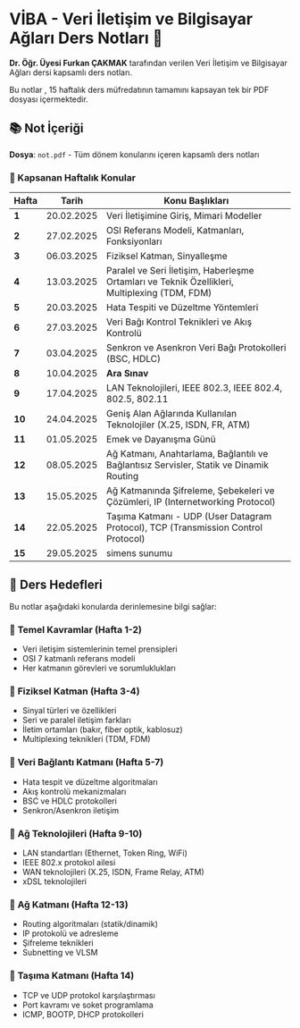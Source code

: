 # VİBA - Veri İletişim ve Bilgisayar Ağları Ders Notları 📡

**Dr. Öğr. Üyesi Furkan ÇAKMAK** tarafından verilen Veri İletişim ve Bilgisayar Ağları dersi kapsamlı ders notları.

Bu notlar , 15 haftalık ders müfredatının tamamını kapsayan tek bir PDF dosyası içermektedir.

## 📚 Not İçeriği

**Dosya**: `not.pdf` - Tüm dönem konularını içeren kapsamlı ders notları

### 📅 Kapsanan Haftalık Konular

| Hafta | Tarih | Konu Başlıkları |
|-------|-------|-----------------|
| **1** | 20.02.2025 | Veri İletişimine Giriş, Mimari Modeller |
| **2** | 27.02.2025 | OSI Referans Modeli, Katmanları, Fonksiyonları |
| **3** | 06.03.2025 | Fiziksel Katman, Sinyalleşme |
| **4** | 13.03.2025 | Paralel ve Seri İletişim, Haberleşme Ortamları ve Teknik Özellikleri, Multiplexing (TDM, FDM) |
| **5** | 20.03.2025 | Hata Tespiti ve Düzeltme Yöntemleri |
| **6** | 27.03.2025 | Veri Bağı Kontrol Teknikleri ve Akış Kontrolü |
| **7** | 03.04.2025 | Senkron ve Asenkron Veri Bağı Protokolleri (BSC, HDLC) |
| **8** | 10.04.2025 | **Ara Sınav** |
| **9** | 17.04.2025 | LAN Teknolojileri, IEEE 802.3, IEEE 802.4, 802.5, 802.11 |
| **10** | 24.04.2025 | Geniş Alan Ağlarında Kullanılan Teknolojiler (X.25, ISDN, FR, ATM) |
| **11** | 01.05.2025 | Emek ve Dayanışma Günü |
| **12** | 08.05.2025 | Ağ Katmanı, Anahtarlama, Bağlantılı ve Bağlantısız Servisler, Statik ve Dinamik Routing |
| **13** | 15.05.2025 | Ağ Katmanında Şifreleme, Şebekeleri ve Çözümleri, IP (Internetworking Protocol) |
| **14** | 22.05.2025 | Taşıma Katmanı - UDP (User Datagram Protocol), TCP (Transmission Control Protocol) |
| **15** | 29.05.2025 | simens sunumu |

## 🎯 Ders Hedefleri

Bu notlar aşağıdaki konularda derinlemesine bilgi sağlar:

### 🔸 **Temel Kavramlar (Hafta 1-2)**
- Veri iletişim sistemlerinin temel prensipleri
- OSI 7 katmanlı referans modeli
- Her katmanın görevleri ve sorumluklukları

### 🔸 **Fiziksel Katman (Hafta 3-4)**
- Sinyal türleri ve özellikleri
- Seri ve paralel iletişim farkları
- İletim ortamları (bakır, fiber optik, kablosuz)
- Multiplexing teknikleri (TDM, FDM)

### 🔸 **Veri Bağlantı Katmanı (Hafta 5-7)**
- Hata tespit ve düzeltme algoritmaları
- Akış kontrolü mekanizmaları
- BSC ve HDLC protokolleri
- Senkron/Asenkron iletişim

### 🔸 **Ağ Teknolojileri (Hafta 9-10)**
- LAN standartları (Ethernet, Token Ring, WiFi)
- IEEE 802.x protokol ailesi
- WAN teknolojileri (X.25, ISDN, Frame Relay, ATM)
- xDSL teknolojileri

### 🔸 **Ağ Katmanı (Hafta 12-13)**
- Routing algoritmaları (statik/dinamik)
- IP protokolü ve adresleme
- Şifreleme teknikleri
- Subnetting ve VLSM

### 🔸 **Taşıma Katmanı (Hafta 14)**
- TCP ve UDP protokol karşılaştırması
- Port kavramı ve soket programlama
- ICMP, BOOTP, DHCP protokolleri

